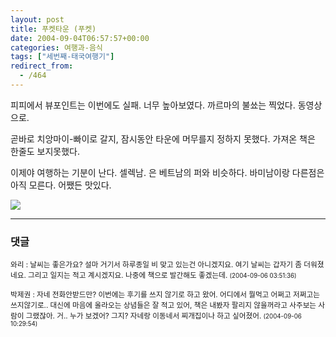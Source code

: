 ```yaml
---
layout: post
title: 푸켓타운 (푸켓)
date: 2004-09-04T06:57:57+00:00
categories: 여행과-음식
tags: ["세번째-태국여행기"]
redirect_from:
  - /464
---
```


피피에서 뷰포인트는 이번에도 실패. 너무 높아보였다. 까르마의 불쑈는 찍었다. 동영상으로.

곧바로 치앙마이-빠이로 갈지, 잠시동안 타운에 머무를지 정하지 못했다. 가져온 책은 한줄도 보지못했다.

이제야 여행하는 기분이 난다. 셀렉남. 은 베트남의 퍼와 비슷하다. 바미남이랑 다른점은 아직 모른다. 어쨌든 맛있다.

<a title="Flickr에서 돌핀호텔님의 PICT0993" href="http://www.flickr.com/photos/jinto/3230087347/" target="flickr"><img src="http://farm4.static.flickr.com/3109/3230087347_a1b7fbf36a_b.jpg" ></a>

* * *

### 댓글



<!--- cmt:810 --->
<!--- mail: --->
<!--- parent:0 --->

<small class=comment>와리 : 날씨는 좋은가요?  설마 거기서 하루종일 비 맞고 있는건 아니겠지요. 여기 날씨는 갑자기 좀 더워졌네요.  그리고 일지는 적고 계시겠지요. 나중에 책으로 발간해도 좋겠는데. <small>(2004-09-06 03:51:36)</small></small>


<!--- cmt:811 --->
<!--- mail: --->
<!--- parent:0 --->

<small class=comment>박제권 : 자네 전화안받드만? 이번에는 후기를 쓰지 않기로 하고 왔어. 어디에서 뭘먹고 어쩌고 저쩌고는 쓰지않기로..   대신에 마음에 올라오는 상념들은 잘 적고 있어, 책은 내봤자 팔리지 않을꺼라고 사주보는 사람이 그랬잖아. 거.. 누가 보겠어? 그지?  자네랑 이동네서 찌개집이나 하고 싶어졌어. <small>(2004-09-06 10:29:54)</small></small>

